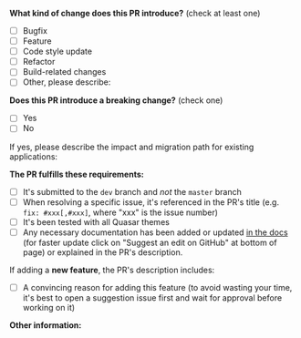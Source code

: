 <!--
Please make sure to read the Pull Request Guidelines:
https://github.com/quasar-framework/quasar-nuxt/blob/dev/.github/CONTRIBUTING.md#pull-request-guidelines
-->

<!-- PULL REQUEST TEMPLATE -->
<!-- (Update "[ ]" to "[x]" to check a box) -->

**What kind of change does this PR introduce?** (check at least one)

- [ ] Bugfix
- [ ] Feature
- [ ] Code style update
- [ ] Refactor
- [ ] Build-related changes
- [ ] Other, please describe:

**Does this PR introduce a breaking change?** (check one)

- [ ] Yes
- [ ] No

If yes, please describe the impact and migration path for existing applications:

**The PR fulfills these requirements:**

- [ ] It's submitted to the `dev` branch and _not_ the `master` branch
- [ ] When resolving a specific issue, it's referenced in the PR's title (e.g. `fix: #xxx[,#xxx]`, where "xxx" is the issue number)
- [ ] It's been tested with all Quasar themes
- [ ] Any necessary documentation has been added or updated [in the docs](https://github.com/quasarframework/quasar-framework.org/tree/dev/source) (for faster update click on "Suggest an edit on GitHub" at bottom of page) or explained in the PR's description.

If adding a **new feature**, the PR's description includes:
- [ ] A convincing reason for adding this feature (to avoid wasting your time, it's best to open a suggestion issue first and wait for approval before working on it)

**Other information:**
